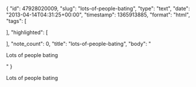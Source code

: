 {
  "id": 47928020009,
  "slug": "lots-of-people-bating",
  "type": "text",
  "date": "2013-04-14T04:31:25+00:00",
  "timestamp": 1365913885,
  "format": "html",
  "tags": [

  ],
  "highlighted": [

  ],
  "note_count": 0,
  "title": "lots-of-people-bating",
  "body": "<p>Lots of people bating</p>"
}

<p>Lots of people bating</p>